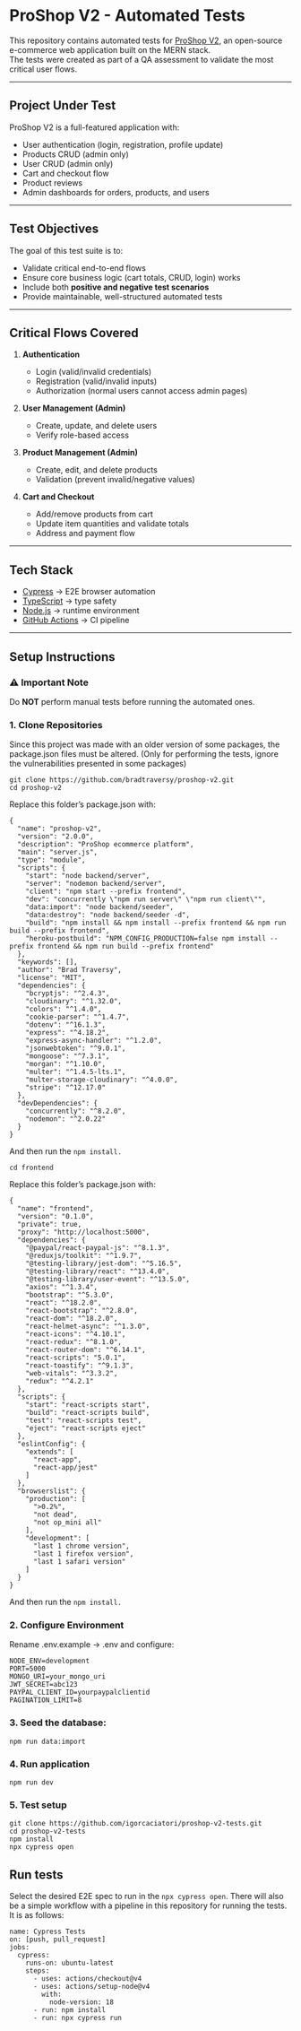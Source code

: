 # ProShop V2 - Automated Tests

This repository contains automated tests for [ProShop V2](https://github.com/bradtraversy/proshop-v2), 
an open-source e-commerce web application built on the MERN stack.  
The tests were created as part of a QA assessment to validate the most critical user flows.

---

## Project Under Test

ProShop V2 is a full-featured application with:
- User authentication (login, registration, profile update)
- Products CRUD (admin only)
- User CRUD (admin only)
- Cart and checkout flow
- Product reviews
- Admin dashboards for orders, products, and users

---

## Test Objectives

The goal of this test suite is to:
- Validate critical end-to-end flows
- Ensure core business logic (cart totals, CRUD, login) works
- Include both **positive and negative test scenarios**
- Provide maintainable, well-structured automated tests

---

## Critical Flows Covered

1. **Authentication**  
   - Login (valid/invalid credentials)  
   - Registration (valid/invalid inputs)  
   - Authorization (normal users cannot access admin pages)  

2. **User Management (Admin)**  
   - Create, update, and delete users  
   - Verify role-based access  

3. **Product Management (Admin)**  
   - Create, edit, and delete products  
   - Validation (prevent invalid/negative values)  

4. **Cart and Checkout**  
   - Add/remove products from cart  
   - Update item quantities and validate totals  
   - Address and payment flow  

---

## Tech Stack

- [Cypress](https://www.cypress.io/) → E2E browser automation  
- [TypeScript](https://www.typescriptlang.org/) → type safety 
- [Node.js](https://nodejs.org/) → runtime environment  
- [GitHub Actions](https://github.com/features/actions) → CI pipeline  

---

## Setup Instructions

### ⚠️ Important Note
Do **NOT** perform manual tests before running the automated ones.

### 1. Clone Repositories

Since this project was made with an older version of some packages, the package.json files must be altered. 
(Only for performing the tests, ignore the vulnerabilities presented in some packages) 

```
git clone https://github.com/bradtraversy/proshop-v2.git
cd proshop-v2
```

Replace this folder’s package.json with:
```
{
  "name": "proshop-v2",
  "version": "2.0.0",
  "description": "ProShop ecommerce platform",
  "main": "server.js",
  "type": "module",
  "scripts": {
    "start": "node backend/server",
    "server": "nodemon backend/server",
    "client": "npm start --prefix frontend",
    "dev": "concurrently \"npm run server\" \"npm run client\"",
    "data:import": "node backend/seeder",
    "data:destroy": "node backend/seeder -d",
    "build": "npm install && npm install --prefix frontend && npm run build --prefix frontend",
    "heroku-postbuild": "NPM_CONFIG_PRODUCTION=false npm install --prefix frontend && npm run build --prefix frontend"
  },
  "keywords": [],
  "author": "Brad Traversy",
  "license": "MIT",
  "dependencies": {
    "bcryptjs": "^2.4.3",
    "cloudinary": "^1.32.0",
    "colors": "^1.4.0",
    "cookie-parser": "^1.4.7",
    "dotenv": "^16.1.3",
    "express": "^4.18.2",
    "express-async-handler": "^1.2.0",
    "jsonwebtoken": "^9.0.1",
    "mongoose": "^7.3.1",
    "morgan": "^1.10.0",
    "multer": "^1.4.5-lts.1",
    "multer-storage-cloudinary": "^4.0.0",
    "stripe": "^12.17.0"
  },
  "devDependencies": {
    "concurrently": "^8.2.0",
    "nodemon": "^2.0.22"
  }
}
```
And then run the `npm install.`

```
cd frontend
```
Replace this folder’s package.json with:
```
{
  "name": "frontend",
  "version": "0.1.0",
  "private": true,
  "proxy": "http://localhost:5000",
  "dependencies": {
    "@paypal/react-paypal-js": "^8.1.3",
    "@reduxjs/toolkit": "^1.9.7",
    "@testing-library/jest-dom": "^5.16.5",
    "@testing-library/react": "^13.4.0",
    "@testing-library/user-event": "^13.5.0",
    "axios": "^1.3.4",
    "bootstrap": "^5.3.0",
    "react": "^18.2.0",
    "react-bootstrap": "^2.8.0",
    "react-dom": "^18.2.0",
    "react-helmet-async": "^1.3.0",
    "react-icons": "^4.10.1",
    "react-redux": "^8.1.0",
    "react-router-dom": "^6.14.1",
    "react-scripts": "5.0.1",
    "react-toastify": "^9.1.3",
    "web-vitals": "^3.3.2",
    "redux": "^4.2.1"
  },
  "scripts": {
    "start": "react-scripts start",
    "build": "react-scripts build",
    "test": "react-scripts test",
    "eject": "react-scripts eject"
  },
  "eslintConfig": {
    "extends": [
      "react-app",
      "react-app/jest"
    ]
  },
  "browserslist": {
    "production": [
      ">0.2%",
      "not dead",
      "not op_mini all"
    ],
    "development": [
      "last 1 chrome version",
      "last 1 firefox version",
      "last 1 safari version"
    ]
  }
}
```
And then run the `npm install.`

### 2. Configure Environment

Rename .env.example → .env and configure:
```
NODE_ENV=development
PORT=5000
MONGO_URI=your_mongo_uri
JWT_SECRET=abc123
PAYPAL_CLIENT_ID=yourpaypalclientid
PAGINATION_LIMIT=8
```

### 3. Seed the database:
```
npm run data:import
```

### 4. Run application
```
npm run dev
```

### 5. Test setup
```
git clone https://github.com/igorcaciatori/proshop-v2-tests.git
cd proshop-v2-tests
npm install
npx cypress open
```

## Run tests

Select the desired E2E spec to run in the `npx cypress open`. There will also be a simple workflow with a pipeline in this repository for running the tests. It is as follows:
```
name: Cypress Tests
on: [push, pull_request]
jobs:
  cypress:
    runs-on: ubuntu-latest
    steps:
      - uses: actions/checkout@v4
      - uses: actions/setup-node@v4
        with:
          node-version: 18
      - run: npm install
      - run: npx cypress run
```


